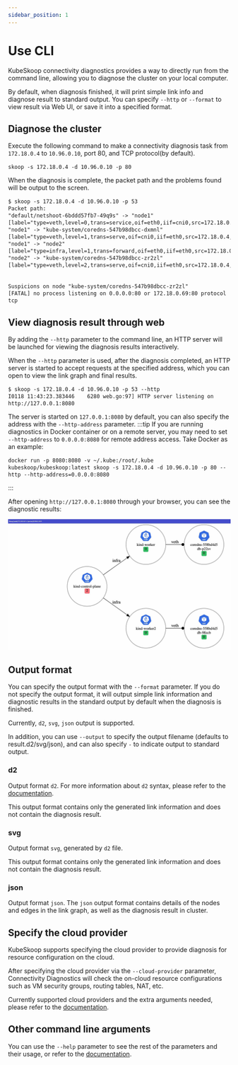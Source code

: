```yaml
---
sidebar_position: 1
---
```


# Use CLI

KubeSkoop connectivity diagnostics provides a way to directly run from the command line, allowing you to diagnose the cluster on your local computer.

By default, when diagnosis finished, it will print simple link info and diagnose result to standard output. You can specify `--http` or `--format` to view result via Web UI, or save it into a specified format.

## Diagnose the cluster

Execute the following command to make a connectivity diagnosis task from `172.18.0.4` to `10.96.0.10`, port 80, and TCP protocol(by default).

```shell
skoop -s 172.18.0.4 -d 10.96.0.10 -p 80
```

When the diagnosis is complete, the packet path and the problems found will be output to the screen.

```shell
$ skoop -s 172.18.0.4 -d 10.96.0.10 -p 53
Packet path:
"default/netshoot-6bddd57fb7-49q9s" -> "node1" [label="type=veth,level=0,trans=service,oif=eth0,iif=cni0,src=172.18.0.4,dst=10.96.0.10,dport=53"]
"node1" -> "kube-system/coredns-547b98dbcc-dxmnl" [label="type=veth,level=1,trans=serve,oif=cni0,iif=eth0,src=172.18.0.4,dst=172.18.0.2,dport=53",arrowhead="dot"]
"node1" -> "node2" [label="type=infra,level=1,trans=forward,oif=eth0,iif=eth0,src=172.18.0.4,dst=172.18.0.69,dport=53"]
"node2" -> "kube-system/coredns-547b98dbcc-zr2zl" [label="type=veth,level=2,trans=serve,oif=cni0,iif=eth0,src=172.18.0.4,dst=172.18.0.69,dport=53",arrowhead="dot"]


Suspicions on node "kube-system/coredns-547b98dbcc-zr2zl"
[FATAL] no process listening on 0.0.0.0:80 or 172.18.0.69:80 protocol tcp
```

## View diagnosis result through web

By adding the `--http` parameter to the command line, an HTTP server will be launched for viewing the diagnosis results interactively.

When the `--http` parameter is used, after the diagnosis completed, an HTTP server is started to accept requests at the specified address, which you can open to view the link graph and final results.

```shell
$ skoop -s 172.18.0.4 -d 10.96.0.10 -p 53 --http
I0118 11:43:23.383446    6280 web.go:97] HTTP server listening on http://127.0.0.1:8080
```

The server is started on `127.0.0.1:8080` by default, you can also specify the address with the `--http-address` parameter.
:::tip
If you are running diagnostics in Docker container or on a remote server, you may need to set `--http-address` to `0.0.0.0:8080` for remote address access. Take Docker as an example:

```shell
docker run -p 8080:8080 -v ~/.kube:/root/.kube kubeskoop/kubeskoop:latest skoop -s 172.18.0.4 -d 10.96.0.10 -p 80 --http --http-address=0.0.0.0:8080
```

:::

After opening `http://127.0.0.1:8080` through your browser, you can see the diagnostic results:

![diagnose_web](/img/doc/intro_diagnose_web.jpg)

## Output format

You can specify the output format with the `--format` parameter.
If you do not specify the output format, it will output simple link information and diagnostic results in the standard output by default when the diagnosis is finished.

Currently, `d2`, `svg`, `json` output is supported.

In addition, you can use `--output` to specify the output filename (defaults to result.d2/svg/json), and can also specify `-` to indicate output to standard output.

### d2

Output format `d2`. For more information about `d2` syntax, please refer to the [documentation](https://d2lang.com/tour/intr).

This output format contains only the generated link information and does not contain the diagnosis result.

### svg

Output format `svg`, generated by `d2` file.

This output format contains only the generated link information and does not contain the diagnosis result.

### json

Output format `json`. The `json` output format contains details of the nodes and edges in the link graph, as well as the diagnosis result in cluster.

## Specify the cloud provider

KubeSkoop supports specifying the cloud provider to provide diagnosis for resource configuration on the cloud.

After specifying the cloud provider via the `--cloud-provider` parameter,
Connectivity Diagnostics will check the on-cloud resource configurations such as VM security groups, routing tables, NAT, etc.

Currently supported cloud providers and the extra arguments needed, please refer to the [documentation](../../reference/connectivity-diagnosis/cloud-providers.md).

## Other command line arguments

You can use the `--help` parameter to see the rest of the parameters and their usage, or refer to the [documentation](../../reference/connectivity-diagnosis/command-line-arguments.md).
